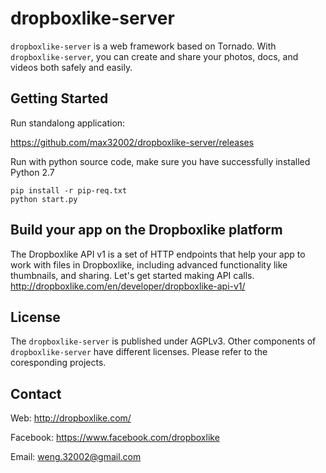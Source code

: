 # dropboxlike-server

`dropboxlike-server` is a web framework based on Tornado. With `dropboxlike-server`, you can create and share your photos, docs, and videos both safely and easily. 


## Getting Started

Run standalong application:

https://github.com/max32002/dropboxlike-server/releases


Run with python source code, make sure you have successfully installed Python 2.7
```
pip install -r pip-req.txt
python start.py
```

## Build your app on the Dropboxlike platform

The Dropboxlike API v1 is a set of HTTP endpoints that help your app to work with files in Dropboxlike, including advanced functionality like thumbnails, and sharing. Let's get started making API calls.
http://dropboxlike.com/en/developer/dropboxlike-api-v1/


## License

The `dropboxlike-server` is published under AGPLv3. Other components of `dropboxlike-server` have different licenses. Please refer to the coresponding projects.

## Contact

Web: http://dropboxlike.com/

Facebook: https://www.facebook.com/dropboxlike

Email: weng.32002@gmail.com

